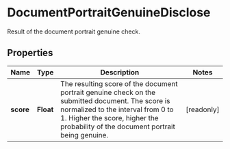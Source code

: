 

# DocumentPortraitGenuineDisclose

Result of the document portrait genuine check.

## Properties

| Name | Type | Description | Notes |
|------------ | ------------- | ------------- | -------------|
|**score** | **Float** | The resulting score of the document portrait genuine check on the submitted document. The score is normalized to the interval from 0 to 1. Higher the score, higher the probability of the document portrait being genuine. |  [readonly] |



